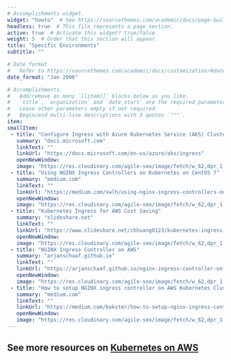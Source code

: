 ```yaml
---
# Accomplishments widget.
widget: "howto"  # See https://sourcethemes.com/academic/docs/page-builder/
headless: true  # This file represents a page section.
active: true  # Activate this widget? true/false
weight: 5  # Order that this section will appear.
title: "Specific Environments"
subtitle: ""

# Date format
#   Refer to https://sourcethemes.com/academic/docs/customization/#date-format
date_format: "Jan 2006"

# Accomplishments.
#   Add/remove as many `[[item]]` blocks below as you like.
#   `title`, `organization` and `date_start` are the required parameters.
#   Leave other parameters empty if not required.
#   Begin/end multi-line descriptions with 3 quotes `"""`.
item:
smallItem: 
 - title: "Configure Ingress with Azure Kubernetes Service (AKS) Cluster"
   summary: "docs.microsoft.com"
   linkText: ""
   linkUrl: "https://docs.microsoft.com/en-us/azure/aks/ingress"
   openNewWindow: 
   image: "https://res.cloudinary.com/agile-seo/image/fetch/w_62,dpr_1.0,d_blank_am8gzx.png/https%3A%2F%2Flogo.clearbit.com%2Fdocs.microsoft.com%3Fsize%3D250"
 - title: "Using NGINX Ingress Controllers on Kubernetes on CentOS 7"
   summary: "medium.com"
   linkText: ""
   linkUrl: "https://medium.com/swlh/using-nginx-ingress-controllers-on-kubernetes-on-centos-7-99f6df969b45"
   openNewWindow: 
   image: "https://res.cloudinary.com/agile-seo/image/fetch/w_62,dpr_1.0,d_blank_am8gzx.png/https%3A%2F%2Flogo.clearbit.com%2Fmedium.com%3Fsize%3D250"
 - title: "Kubernetes Ingress for AWS Cost Saving"
   summary: "slideshare.net"
   linkText: ""
   linkUrl: "https://www.slideshare.net/chhuang0123/kubernetes-ingress-for-aws-cost-saving-81154461"
   openNewWindow: 
   image: "https://res.cloudinary.com/agile-seo/image/fetch/w_62,dpr_1.0,d_blank_am8gzx.png/https%3A%2F%2Flogo.clearbit.com%2Fslideshare.net%3Fsize%3D250"
 - title: "NGINX Ingress Controller on AWS"
   summary: "arjanschaaf.github.io"
   linkText: ""
   linkUrl: "https://arjanschaaf.github.io/nginx-ingress-controller-on-aws/"
   openNewWindow: 
   image: "https://res.cloudinary.com/agile-seo/image/fetch/w_62,dpr_1.0,d_blank_am8gzx.png/https%3A%2F%2Flogo.clearbit.com%2Farjanschaaf.github.io%3Fsize%3D250"
 - title: "How to setup NGINX ingress controller on AWS Kubernetes Clusters"
   summary: "medium.com"
   linkText: ""
   linkUrl: "https://medium.com/kokster/how-to-setup-nginx-ingress-controller-on-aws-clusters-7bd244278509"
   openNewWindow: 
   image: "https://res.cloudinary.com/agile-seo/image/fetch/w_62,dpr_1.0,d_blank_am8gzx.png/https%3A%2F%2Flogo.clearbit.com%2Fmedium.com%3Fsize%3D250"
---
```

## See more resources on [Kubernetes on AWS](/display/containers/kubernetes+on+aws)
